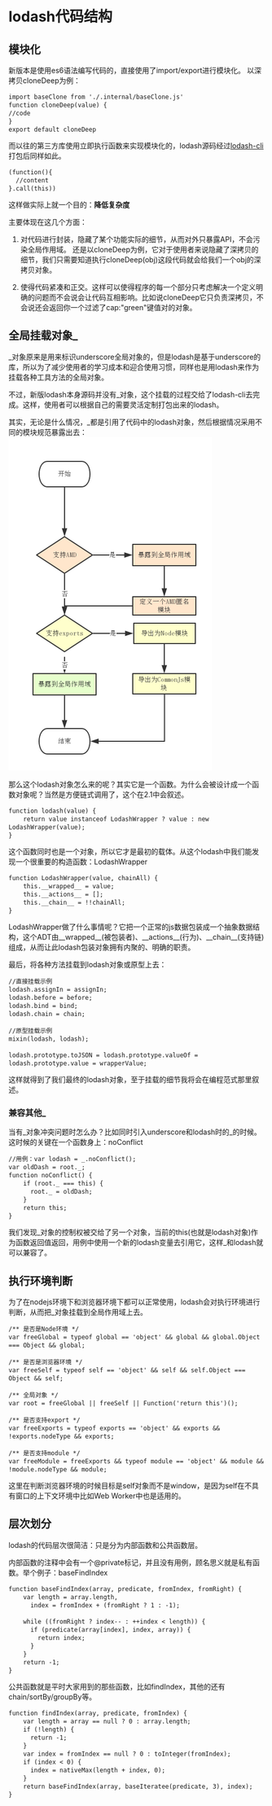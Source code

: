 # lodash代码结构

## 模块化
新版本是使用es6语法编写代码的，直接使用了import/export进行模块化。
以深拷贝cloneDeep为例：
```
import baseClone from './.internal/baseClone.js'
function cloneDeep(value) {
//code
}
export default cloneDeep
```
而以往的第三方库使用立即执行函数来实现模块化的，lodash源码经过[lodash-cli](https://github.com/lodash-archive/lodash-cli)打包后同样如此。
```
(function(){
  //content
}.call(this))
```
这样做实际上就一个目的：**降低复杂度**

主要体现在这几个方面：
1. 对代码进行封装，隐藏了某个功能实际的细节，从而对外只暴露API，不会污染全局作用域。
还是以cloneDeep为例，它对于使用者来说隐藏了深拷贝的细节，我们只需要知道执行cloneDeep(obj)这段代码就会给我们一个obj的深拷贝对象。

2. 使得代码紧凑和正交。这样可以使得程序的每一个部分只考虑解决一个定义明确的问题而不会说会让代码互相影响。比如说cloneDeep它只负责深拷贝，不会说还会返回你一个过滤了cap:"green"键值对的对象。

## 全局挂载对象_
\_对象原来是用来标识underscore全局对象的，但是lodash是基于underscore的库，所以为了减少使用者的学习成本和迎合使用习惯，同样也是用lodash来作为挂载各种工具方法的全局对象。

不过，新版lodash本身源码并没有_对象，这个挂载的过程交给了lodash-cli去完成。这样，使用者可以根据自己的需要灵活定制打包出来的lodash。

其实，无论是什么情况，\_都是引用了代码中的lodash对象，然后根据情况采用不同的模块规范暴露出去：
![\_对象的来源-根据core版本的3806-3829行代码逻辑绘出](../assets/mount_lodash_flowchart.png)

那么这个lodash对象怎么来的呢？其实它是一个函数。为什么会被设计成一个函数对象呢？当然是方便链式调用了，这个在2.1中会叙述。
```
function lodash(value) {
	return value instanceof LodashWrapper ? value : new LodashWrapper(value);
}
```
这个函数同时也是一个对象，所以它才是最初的载体。从这个lodash中我们能发现一个很重要的构造函数：LodashWrapper
```
function LodashWrapper(value, chainAll) {
	this.__wrapped__ = value;
	this.__actions__ = [];
	this.__chain__ = !!chainAll;
}

```
LodashWrapper做了什么事情呢？它把一个正常的js数据包装成一个抽象数据结构，这个ADT由\_\_wrapped\_\_(被包装者)、\_\_actions\_\_(行为)、\_\_chain\_\_(支持链)组成，从而让此lodash包装对象拥有内聚的、明确的职责。

最后，将各种方法挂载到lodash对象或原型上去：
```
//直接挂载示例
lodash.assignIn = assignIn;
lodash.before = before;
lodash.bind = bind;
lodash.chain = chain;

//原型挂载示例
mixin(lodash, lodash);

lodash.prototype.toJSON = lodash.prototype.valueOf = lodash.prototype.value = wrapperValue;
```
这样就得到了我们最终的lodash对象，至于挂载的细节我将会在编程范式那里叙述。

### 兼容其他_
当有\_对象冲突问题时怎么办？比如同时引入underscore和lodash时的\_的时候。这时候的关键在一个函数身上：noConflict
```
//用例：var lodash = _.noConflict();
var oldDash = root._;
function noConflict() {
	if (root._ === this) {
	  root._ = oldDash;
	}
	return this;
}
```
我们发现\_对象的控制权被交给了另一个对象，当前的this(也就是lodash对象)作为函数返回值返回，用例中使用一个新的lodash变量去引用它，这样_和lodash就可以兼容了。

## 执行环境判断
为了在nodejs环境下和浏览器环境下都可以正常使用，lodash会对执行环境进行判断，从而把_对象挂载到全局作用域上去。

```
/** 是否是Node环境 */
var freeGlobal = typeof global == 'object' && global && global.Object === Object && global;

/** 是否是浏览器环境 */
var freeSelf = typeof self == 'object' && self && self.Object === Object && self;

/** 全局对象 */
var root = freeGlobal || freeSelf || Function('return this')();

/** 是否支持export */
var freeExports = typeof exports == 'object' && exports && !exports.nodeType && exports;

/** 是否支持module */
var freeModule = freeExports && typeof module == 'object' && module && !module.nodeType && module;

```
这里在判断浏览器环境的时候目标是self对象而不是window，是因为self在不具有窗口的上下文环境中比如Web Worker中也是适用的。
## 层次划分
lodash的代码层次很简洁：只是分为内部函数和公共函数层。

内部函数的注释中会有一个@private标记，并且没有用例，顾名思义就是私有函数。举个例子：baseFindIndex
```
function baseFindIndex(array, predicate, fromIndex, fromRight) {
	var length = array.length,
	  index = fromIndex + (fromRight ? 1 : -1);

	while ((fromRight ? index-- : ++index < length)) {
	  if (predicate(array[index], index, array)) {
	    return index;
	  }
	}
	return -1;
}
```

公共函数就是平时大家用到的那些函数，比如findIndex，其他的还有chain/sortBy/groupBy等。
```
function findIndex(array, predicate, fromIndex) {
	var length = array == null ? 0 : array.length;
	if (!length) {
	  return -1;
	}
	var index = fromIndex == null ? 0 : toInteger(fromIndex);
	if (index < 0) {
	  index = nativeMax(length + index, 0);
	}
	return baseFindIndex(array, baseIteratee(predicate, 3), index);
}
```

